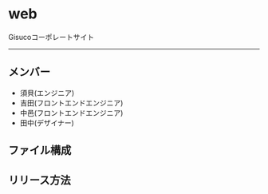 # web
Gisucoコーポレートサイト

---

## メンバー
* 須貝(エンジニア)
* 吉田(フロントエンドエンジニア)
* 中邑(フロントエンドエンジニア)
* 田中(デザイナー)

## ファイル構成

## リリース方法
